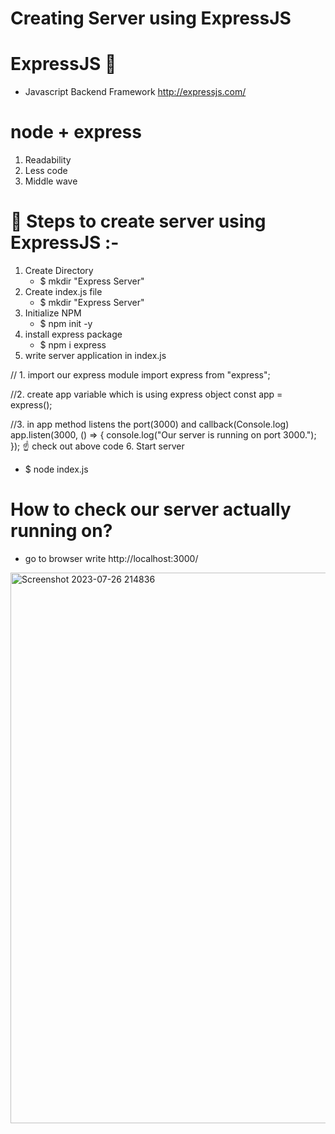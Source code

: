 # Creating Server using ExpressJS

# ExpressJS 💜
- Javascript Backend Framework
  http://expressjs.com/ 
# node + express
   1. Readability
   2. Less code
   3. Middle wave

# 🚀 Steps to create server using ExpressJS :- 
1. Create Directory
   - $ mkdir "Express Server"
3. Create index.js file
   - $ mkdir "Express Server"
5. Initialize NPM
   - $ npm init -y 
4. install express package
   - $ npm i express
5. write server application in index.js
    
// 1. import our express module
import express from "express";

//2. create app variable which is using express object
const app = express();

//3. in app method listens the port(3000) and callback(Console.log)
app.listen(3000, () => {
    console.log("Our server is running on port 3000.");
});
☝️ check out above code 
6. Start server
   - $ node index.js
# How to check our server actually running on?
  - go to browser write
    http://localhost:3000/


<img width="881" alt="Screenshot 2023-07-26 214836" src="https://github.com/aishwarya0714/FullStackWebDevelopment/assets/136805991/c03aa906-78e5-4667-b363-de632b305e60">

